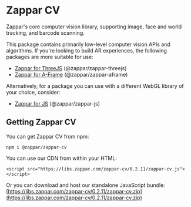 # Zappar CV

Zappar's core computer vision library, supporting image, face and world tracking, and barcode scanning.

This package contains primarily low-level computer vision APIs and algorithms. If you're looking to build AR experiences, the following packages are more suitable for use:
 - [Zappar for ThreeJS](https://www.npmjs.com/package/@zappar/zappar-threejs) (@zappar/zappar-threejs)
 - [Zappar for A-Frame](https://www.npmjs.com/package/@zappar/zappar-aframe) (@zappar/zappar-aframe)

Alternatively, for a package you can use with a different WebGL library of your choice, consider:
 - [Zappar for JS](https://www.npmjs.com/package/@zappar/zappar-js) (@zappar/zappar-js)

 ## Getting Zappar CV

You can get Zappar CV from npm:
```
npm i @zappar/zappar-cv
```

You can use our CDN from within your HTML:
```
<script src="https://libs.zappar.com/zappar-cv/0.2.11/zappar-cv.js"></script>
```

Or you can download and host our standalone JavaScript bundle:
[https://libs.zappar.com/zappar-cv/0.2.11/zappar-cv.zip](https://libs.zappar.com/zappar-cv/0.2.11/zappar-cv.zip)
